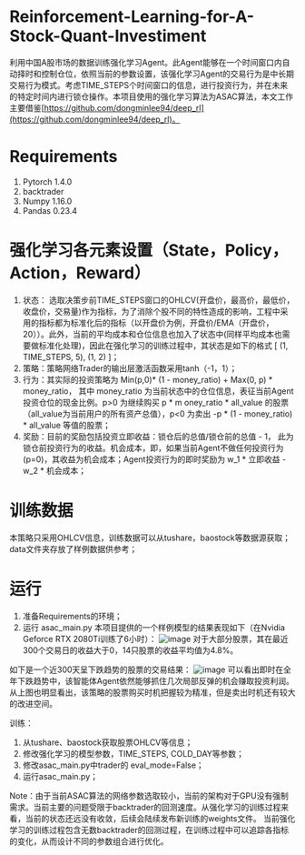 # Reinforcement-Learning-for-A-Stock-Quant-Investiment
  利用中国A股市场的数据训练强化学习Agent。此Agent能够在一个时间窗口内自动择时和控制仓位，依照当前的参数设置，该强化学习Agent的交易行为是中长期交易行为模式。考虑TIME_STEPS个时间窗口的信息，进行投资行为，并在未来的特定时间内进行锁仓操作。本项目使用的强化学习算法为ASAC算法，本文工作主要借鉴[https://github.com/dongminlee94/deep_rl](https://github.com/dongminlee94/deep_rl)。

# Requirements
  1. Pytorch 1.4.0
  2. backtrader
  3. Numpy 1.16.0
  4. Pandas 0.23.4
  
# 强化学习各元素设置（State，Policy，Action，Reward）
  1. 状态： 选取决策步前TIME_STEPS窗口的OHLCV(开盘价，最高价，最低价，收盘价，交易量)作为指标，为了消除个股不同的特性造成的影响，工程中采用的指标都为标准化后的指标（以开盘价为例，开盘价/EMA（开盘价，20））。此外，当前的平均成本和仓位信息也加入了状态中(同样平均成本也需要做标准化处理)，因此在强化学习的训练过程中，其状态是如下的格式 \[ (1, TIME_STEPS, 5),  (1, 2) \]；
  2. 策略：策略网络Trader的输出层激活函数采用tanh（-1，1）；
  3. 行为：其实际的投资策略为 Min(p,0)* (1 - money_ratio) + Max(0, p) * money_ratio， 其中 money_ratio 为当前状态中的仓位信息，表征当前Agent投资仓位的现金比例。p>0 为继续购买 p * m oney_ratio * all_value 的股票（all_value为当前用户的所有资产总值），p<0 为卖出 -p * (1 - money_ratio) * all_value 等值的股票；
  4. 奖励：目前的奖励包括投资立即收益：锁仓后的总值/锁仓前的总值 - 1， 此为锁仓前投资行为的收益。机会成本，即，如果当前Agent不做任何投资行为(p=0)，其收益为机会成本；Agent投资行为的即时奖励为 w_1 * 立即收益 - w_2 * 机会成本；

# 训练数据
  本策略只采用OHLCV信息，训练数据可以从tushare，baostock等数据源获取；data文件夹存放了样例数据供参考；

# 运行
  1. 准备Requirements的环境；
  2. 运行 asac_main.py
  本项目提供的一个样例模型的结果表现如下（在Nvidia Geforce RTX 2080Ti训练了6小时）：
  ![image](https://github.com/SchindlerLiang/Reinforcement-Learning-for-A-Stock-Quant-Investiment/blob/master/reward.png)
  对于大部分股票，其在最近300个交易日的收益大于0，14只股票的收益平均值为4.8%。
  
  如下是一个近300天呈下跌趋势的股票的交易结果：
  ![image](https://github.com/SchindlerLiang/Reinforcement-Learning-for-A-Stock-Quant-Investiment/blob/master/transaction.png)
  可以看出即时在全年下跌趋势中，该智能体Agent依然能够抓住几次局部反弹的机会赚取投资利润。从上图也明显看出，该策略的股票购买时机把握较为精准，但是卖出时机还有较大的改进空间。
  
  训练：
  1. 从tushare、baostock获取股票OHLCV等信息；
  2. 修改强化学习的模型参数，TIME_STEPS, COLD_DAY等参数；
  3. 修改asac_main.py中trader的 eval_mode=False；
  4. 运行asac_main.py；
  
  Note：由于当前ASAC算法的网络参数选取较小，当前的架构对于GPU没有强制需求。当前主要的问题受限于backtrader的回测速度。从强化学习的训练过程来看，当前的状态还远没有收敛，后续会陆续发布新训练的weights文件。
  当前强化学习的训练过程包含无数backtrader的回测过程，在训练过程中可以追踪各指标的变化，从而设计不同的参数组合进行优化。




  
